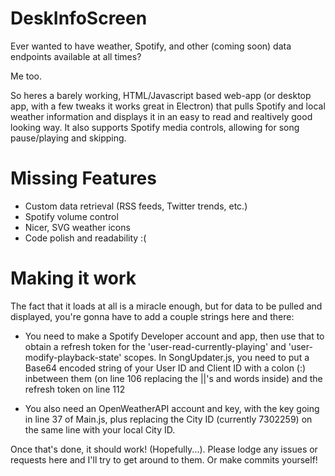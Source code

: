 # DeskInfoScreen

Ever wanted to have weather, Spotify, and other (coming soon) data endpoints available at all times?

Me too.

So heres a barely working, HTML/Javascript based web-app (or desktop app, with a few tweaks it works great in Electron) that pulls Spotify and local weather information and displays it in an easy to read and realtively good looking way. It also supports Spotify media controls, allowing for song pause/playing and skipping.

# Missing Features

- Custom data retrieval (RSS feeds, Twitter trends, etc.)
- Spotify volume control
- Nicer, SVG weather icons
- Code polish and readability :(

# Making it work

The fact that it loads at all is a miracle enough, but for data to be pulled and displayed, you're gonna have to add a couple strings here and there:

- You need to make a Spotify Developer account and app, then use that to obtain a refresh token for the 'user-read-currently-playing' and 'user-modify-playback-state' scopes. In SongUpdater.js, you need to put a Base64 encoded string of your User ID and Client ID with a colon (:) inbetween them (on line 106 replacing the ||'s and words inside) and the refresh token on line 112

- You also need an OpenWeatherAPI account and key, with the key going in line 37 of Main.js, plus replacing the City ID (currently 7302259) on the same line with your local City ID.

Once that's done, it should work! (Hopefully...). Please lodge any issues or requests here and I'll try to get around to them. Or make commits yourself!

